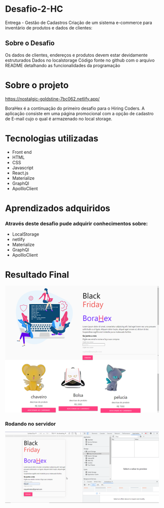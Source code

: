 # Desafio-2-HC
 Entrega - Gestão de Cadastros
Criação de um sistema e-commerce para inventário de produtos e dados de clientes:

## Sobre o Desafio

Os dados de clientes, endereços e produtos devem estar devidamente estruturados
Dados no localstorage
Código fonte no github com o arquivo README detalhando as funcionalidades da programação

# Sobre o projeto
https://nostalgic-goldstine-7bc062.netlify.app/

BoraHex é a continuação do primeiro desafio para o Hiring Coders. A aplicação consiste em uma página promocional com a opção de cadastro de E-mail cujo o qual é armazenado no local storage.

# Tecnologias utilizadas
- Front end
 - HTML
 - CSS
 - Javascript
 - React.js
 - Materialize
 - GraphQl
 - ApollloClient
# Aprendizados adquiridos
### Através deste desafio pude adquirir conhecimentos sobre:

- LocalStorage
 - netlify
 - Materialize
 - GraphQl
 - ApollloClient
# Resultado Final

![](https://github.com/rockiir/Desafio-2-HC/blob/main/imgREADME/KYdIzWq0hp.png)

### Rodando no servidor

![](https://github.com/rockiir/Desafio-2-HC/blob/main/imgREADME/gifproducts.gif)
